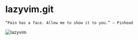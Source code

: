 # lazyvim.git

`“Pain has a face. Allow me to show it to you.” – Pinhead`

![lazyvim](https://media.wired.com/photos/5ca648a330f00e47fd82ae77/master/pass/Culture_Matrix_Code_corridor.jpg)
